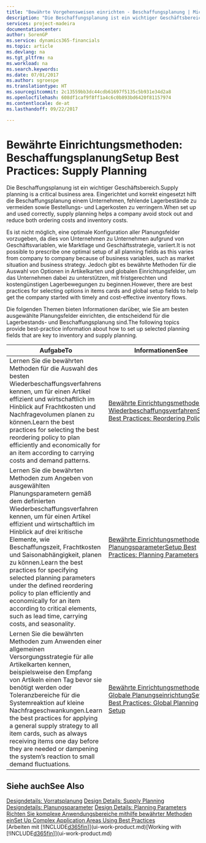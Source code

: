 ```yaml
---
title: "Bewährte Vorgehensweisen einrichten - Beschaffungsplanung | Microsoft Docs"
description: "Die Beschaffungsplanung ist ein wichtiger Geschäftsbereich. Eingerichtet und korrekt eingesetzt hilft die Beschaffungsplanung einem Unternehmen, fehlende Lagerbestände zu vermeiden sowie Bestellungs- und Lagerkosten zu verringern."
services: project-madeira
documentationcenter: 
author: SorenGP
ms.service: dynamics365-financials
ms.topic: article
ms.devlang: na
ms.tgt_pltfrm: na
ms.workload: na
ms.search.keywords: 
ms.date: 07/01/2017
ms.author: sgroespe
ms.translationtype: HT
ms.sourcegitcommit: 2c13559bb3dc44cdb61697f5135c5b931e34d2a8
ms.openlocfilehash: 608df1caf9f8ff1a4c6c0b893bd6420f81157974
ms.contentlocale: de-at
ms.lasthandoff: 09/22/2017

---
```

# <a name="setup-best-practices-supply-planning"></a><span data-ttu-id="e33ee-104">Bewährte Einrichtungsmethoden: Beschaffungsplanung</span><span class="sxs-lookup"><span data-stu-id="e33ee-104">Setup Best Practices: Supply Planning</span></span>
<span data-ttu-id="e33ee-105">Die Beschaffungsplanung ist ein wichtiger Geschäftsbereich.</span><span class="sxs-lookup"><span data-stu-id="e33ee-105">Supply planning is a critical business area.</span></span> <span data-ttu-id="e33ee-106">Eingerichtet und korrekt eingesetzt hilft die Beschaffungsplanung einem Unternehmen, fehlende Lagerbestände zu vermeiden sowie Bestellungs- und Lagerkosten zu verringern.</span><span class="sxs-lookup"><span data-stu-id="e33ee-106">When set up and used correctly, supply planning helps a company avoid stock out and reduce both ordering costs and inventory costs.</span></span>  

 <span data-ttu-id="e33ee-107">Es ist nicht möglich, eine optimale Konfiguration aller Planungsfelder vorzugeben, da dies von Unternehmen zu Unternehmen aufgrund von Geschäftsvariablen, wie Marktlage und Geschäftsstrategie, variiert.</span><span class="sxs-lookup"><span data-stu-id="e33ee-107">It is not possible to prescribe one optimal setup of all planning fields as this varies from company to company because of business variables, such as market situation and business strategy.</span></span> <span data-ttu-id="e33ee-108">Jedoch gibt es bewährte Methoden für die Auswahl von Optionen in Artikelkarten und globalen Einrichtungsfelder, um das Unternehmen dabei zu unterstützen, mit fristgerechten und kostengünstigen Lagerbewegungen zu beginnen.</span><span class="sxs-lookup"><span data-stu-id="e33ee-108">However, there are best practices for selecting options in items cards and global setup fields to help get the company started with timely and cost-effective inventory flows.</span></span>  

 <span data-ttu-id="e33ee-109">Die folgenden Themen bieten Informationen darüber, wie Sie am besten ausgewählte Planungsfelder einrichten, die entscheidend für die Lagerbestands- und Beschaffungsplanung sind.</span><span class="sxs-lookup"><span data-stu-id="e33ee-109">The following topics provide best-practice information about how to set up selected planning fields that are key to inventory and supply planning.</span></span>  

|<span data-ttu-id="e33ee-110">**Aufgabe**</span><span class="sxs-lookup"><span data-stu-id="e33ee-110">**To**</span></span>|<span data-ttu-id="e33ee-111">**Informationen**</span><span class="sxs-lookup"><span data-stu-id="e33ee-111">**See**</span></span>|  
|------------|-------------|  
|<span data-ttu-id="e33ee-112">Lernen Sie die bewährten Methoden für die Auswahl des besten Wiederbeschaffungsverfahrens kennen, um für einen Artikel effizient und wirtschaftlich im Hinblick auf Frachtkosten und Nachfragevolumen planen zu können.</span><span class="sxs-lookup"><span data-stu-id="e33ee-112">Learn the best practices for selecting the best reordering policy to plan efficiently and economically for an item according to carrying costs and demand patterns.</span></span>|[<span data-ttu-id="e33ee-113">Bewährte Einrichtungsmethoden: Wiederbeschaffungsverfahren</span><span class="sxs-lookup"><span data-stu-id="e33ee-113">Setup Best Practices: Reordering Policies</span></span>](setup-best-practices-reordering-policies.md)|  
|<span data-ttu-id="e33ee-114">Lernen Sie die bewährten Methoden zum Angeben von ausgewählten Planungsparametern gemäß dem definierten Wiederbeschaffungsverfahren kennen, um für einen Artikel effizient und wirtschaftlich im Hinblick auf drei kritische Elemente, wie Beschaffungszeit, Frachtkosten und Saisonabhängigkeit, planen zu können.</span><span class="sxs-lookup"><span data-stu-id="e33ee-114">Learn the best practices for specifying selected planning parameters under the defined reordering policy to plan efficiently and economically for an item according to critical elements, such as lead time, carrying costs, and seasonality.</span></span>|[<span data-ttu-id="e33ee-115">Bewährte Einrichtungsmethoden: Planungsparameter</span><span class="sxs-lookup"><span data-stu-id="e33ee-115">Setup Best Practices: Planning Parameters</span></span>](setup-best-practices-planning-parameters.md)|  
|<span data-ttu-id="e33ee-116">Lernen Sie die bewährten Methoden zum Anwenden einer allgemeinen Versorgungsstrategie für alle Artikelkarten kennen, beispielsweise den Empfang von Artikeln einen Tag bevor sie benötigt werden oder Toleranzbereiche für die Systemreaktion auf kleine Nachfrageschwankungen.</span><span class="sxs-lookup"><span data-stu-id="e33ee-116">Learn the best practices for applying a general supply strategy to all item cards, such as always receiving items one day before they are needed or dampening the system’s reaction to small demand fluctuations.</span></span>|[<span data-ttu-id="e33ee-117">Bewährte Einrichtungsmethoden: Globale Planungseinrichtung</span><span class="sxs-lookup"><span data-stu-id="e33ee-117">Setup Best Practices: Global Planning Setup</span></span>](setup-best-practices-global-planning-setup.md)|  

## <a name="see-also"></a><span data-ttu-id="e33ee-118">Siehe auch</span><span class="sxs-lookup"><span data-stu-id="e33ee-118">See Also</span></span>  
 <span data-ttu-id="e33ee-119">[Designdetails: Vorratsplanung](design-details-supply-planning.md) </span><span class="sxs-lookup"><span data-stu-id="e33ee-119">[Design Details: Supply Planning](design-details-supply-planning.md) </span></span>  
 <span data-ttu-id="e33ee-120">[Designdetails: Planungsparameter](design-details-planning-parameters.md) </span><span class="sxs-lookup"><span data-stu-id="e33ee-120">[Design Details: Planning Parameters](design-details-planning-parameters.md) </span></span>  
 [<span data-ttu-id="e33ee-121">Richten Sie komplexe Anwendungsbereiche mithilfe bewährter Methoden ein</span><span class="sxs-lookup"><span data-stu-id="e33ee-121">Set Up Complex Application Areas Using Best Practices</span></span>](set-up-complex-application-areas-using-best-practices.md)  
 <span data-ttu-id="e33ee-122">[Arbeiten mit [!INCLUDE[d365fin](includes/d365fin_md.md)]](ui-work-product.md)</span><span class="sxs-lookup"><span data-stu-id="e33ee-122">[Working with [!INCLUDE[d365fin](includes/d365fin_md.md)]](ui-work-product.md)</span></span>

